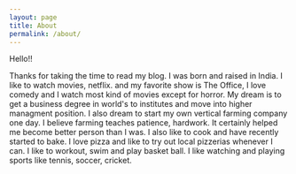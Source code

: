 ```yaml
---
layout: page
title: About
permalink: /about/
---
```


Hello!!

Thanks for taking the time to read my blog. I was born and raised in India. I like to watch movies, netflix. and my favorite show is The Office, I love comedy and I watch most kind of movies except for horror. My dream is to get a business degree in world's to institutes and move into higher managment position. I also dream to start my own vertical farming company one day. I believe farming teaches patience, hardwork. It certainly helped me become better person than I was. I also like to cook and have recently started to bake. I love pizza and like to try out local pizzerias whenever I can. I like to workout, swim and play basket ball. I like watching and playing sports like tennis, soccer, cricket. 
